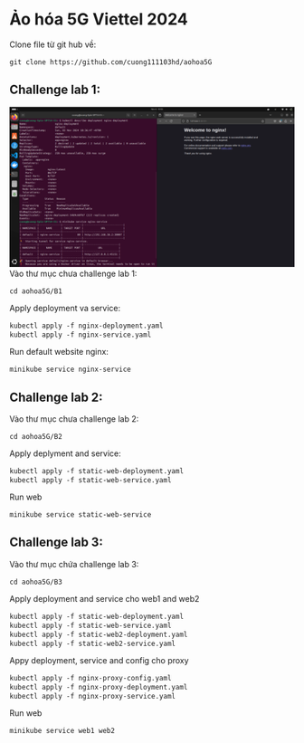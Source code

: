 # Ảo hóa 5G Viettel 2024

Clone file từ git hub về:
```
git clone https://github.com/cuong111103hd/aohoa5G
```
## Challenge lab 1:
![example](challengelab1.png)
Vào thư mục chưa challenge lab 1:

```
cd aohoa5G/B1
```
Apply deployment va service:
```
kubectl apply -f nginx-deployment.yaml
kubectl apply -f nginx-service.yaml
```
Run default website nginx:
```
minikube service nginx-service 
```
## Challenge lab 2:

Vào thư mục chưa challenge lab 2:
```
cd aohoa5G/B2
```
Apply deplyment and service:
```
kubectl apply -f static-web-deployment.yaml
kubectl apply -f static-web-service.yaml
```
Run web
```
minikube service static-web-service
```
## Challenge lab 3:

Vào thư mục chứa challenge lab 3:
```
cd aohoa5G/B3
```
Apply deployment and service cho web1 and web2
```
kubectl apply -f static-web-deployment.yaml
kubectl apply -f static-web-service.yaml
kubectl apply -f static-web2-deployment.yaml
kubectl apply -f static-web2-service.yaml
```
Appy deployment, service and config cho proxy
```
kubectl apply -f nginx-proxy-config.yaml
kubectl apply -f nginx-proxy-deployment.yaml
kubectl apply -f nginx-proxy-service.yaml
```
Run web
```
minikube service web1 web2
```
